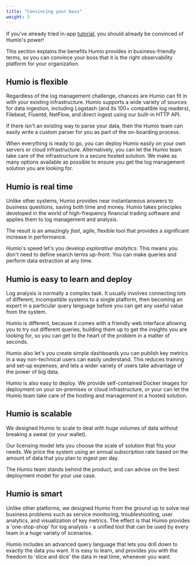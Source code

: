 ```yaml
---
title: "Convincing your boss"
weight: 3
---
```


If you've already tried in-app [tutorial](/getting_started/tutorial/), you should already be convinced of Humio's power!

This section explains the benefits Humio provides in business-friendly terms, so you can convince your boss that it is the
right observability platform for your organization.

## Humio is **flexible**

Regardless of the log management challenge, chances are Humio can fit in with your existing infrastructure. Humio supports a wide variety of sources for data ingestion, including Logstash (and its 100+ compatible log readers), Filebeat, Fluentd, NetFlow, and direct ingest using our built-in HTTP API.

If there isn't an existing way to parse your data, then the Humio team can easily write a custom parser for you as part of the on-boarding process.

When everything is ready to go, you can deploy Humio easily on your own servers or cloud infrastructure. Alternatively, you can let the Humio team take care of the infrastructure in a secure hosted solution. We make as many options available as possible to ensure you get the log management solution you are looking for.

## Humio is **real time**

Unlike other systems, Humio provides near instantaneous answers to business questions, saving both time and money. Humio takes principles developed in the world of high-frequency financial trading software and applies them to log management and analysis.

The result is an amazingly *fast*, agile, flexible tool that provides a significant increase in performance.

Humio's speed let's you develop *explorative analytics*. This means you don't need to define search terms up-front. You can make queries and perform data extraction at any time.

## Humio is **easy to learn and deploy**

Log analysis is normally a complex task. It usually involves connecting lots of different, incompatible systems to a single platform, then becoming an expert in a particular query language before you can get any useful value from the system.

Humio is different, because it comes with a friendly web interface allowing you to try out different queries, building them up to get the insights you are looking for, so you can get to the heart of the problem in a matter of seconds.

Humio also let's you create simple dashboards you can publish key metrics in a way non-technical users can easily understand. This reduces training and set-up expenses, and lets a wider variety of users take advantage of the power of big data.

Humio is also easy to deploy. We provide self-contained Docker images for deployment on your on-premises or cloud infrastructure, or your can let the Humio team take care of the hosting and management in a hosted solution.

## Humio is **scalable**

We designed Humio to scale to deal with huge volumes of data without breaking a sweat (or your wallet).

Our licensing model lets you choose the scale of solution that fits your needs. We price the system using an annual subscription rate based on the amount of data that you plan to ingest per day.

The Humio team stands behind the product, and can advise on the best deployment model for your use case.

## Humio is **smart**

Unlike other platforms, we designed Humio from the ground up to solve real business problems such as service monitoring, troubleshooting, user analytics, and visualization of key metrics. The effect is that Humio provides a 'one-stop-shop' for log analysis - a unified tool that can be used by every team in a huge variety of scenarios.

Humio includes an advanced query language that lets you drill down to exactly the data you want. It is easy to learn, and provides you with the freedom to 'slice and dice' the data in real time, whenever you want.
